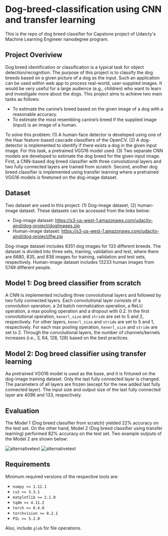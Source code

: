 # Dog-breed-classification using CNN and transfer learning
This is the repo of dog breed classifier for Capstone project of Udaicty's Machine Learning Engineer nanodegree program.

## Project Overiview
Dog breed identification or classification is a typical task for object detection/recognition. The purpose of this project is to classify the dog breeds based on a given picture of a dog as the input. Such an application can be used within web app to process real-world, user-supplied images. It would be very useful for a large audience (e.g., children) who want to learn and investigate more about the dogs. This project aims to achieve two main tasks as follows:

* To estimate the canine’s breed based on the given image of a dog with a reasonable accuracy.
* To estimate the most resembling canine’s breed if the supplied image (input) is an image of a human.

To solve this problem: (1) A human-face detector is developed using one of the Haar feature-based cascade classifiers of the OpenCV. (2) A dog-detector is implemented to identify if there exists a dog in the given input image. For this task, a pretrained VGG16 model used. (3) Two separate CNN models are developed to estimate the dog breed for the given input image. First, a CNN-based dog breed classifier with three convolutional layers and two fully connected layers are trained from scratch. Second, another dog breed classifier is implemented using transfer learning where a pretrained VGG16 models is finetuned on the dog-image dataset. 

## Dataset
Two dataset are used in this project: (1) Dog-image dataset, (2) human-image dataset. These datasets can be accessed from the links below:
* Dog-image dataset: https://s3-us-west-1.amazonaws.com/udacity-aind/dog-project/dogImages.zip
* Human-image dataset: https://s3-us-west-1.amazonaws.com/udacity-aind/dog-project/lfw.zip

Dog-image dataset includes 8351 dog images for 133 different breeds. The dataset is divided into three sets, training, validation and test, where there are 6680, 835, and 836 images for training, validation and test sets, respectively. Human-image dataset includes 13233 human images from 5749 different people.

## Model 1: Dog breed classifier from scratch
A CNN is implemented including three convolutional layers and followed by two fully connected layers. Each convolutional layer consists of a convolution operation, a 2d batch normalization operation, a ReLU operation, a max pooling operation and a dropout with 0.2. In the first convolutional operation, `kenerl_size` and `stride` are set to 5 and 2, respectively. For other layers, `kenerl_size` and `stride` are set to 5 and 1, respectively. For each max pooling operation, `kenerl_size` and `stride` are set to 2. Through the convolutional layers, the number of channels/kernels increases (i.e., 3, 64, 128, 128) based on the best practices.

## Model 2: Dog breed classifier using transfer learning
Aa pretrained VGG16 model is used as the base, and it is fintuned on the dog-image training dataset. Only the last fully connected layer is changed. The parameters of all layers are frozen (except for the new added last fully connected layer). The input size and output size of the last fully connected layer are 4096 and 133, respectively.

## Evaluation
The Model 1 (Dog breed classifier from scratch) yielded 22% accuracy on the test set. On the other hand, Model 2 (Dog breed classifier using transfer learning) performed 82% accuracy on the test set. Two example outputs of the Model 2 are shown below:

![alternativetext](images/dog1.png)
![alternativetext](images/human1.png)


## Requirements
Minimum required versions of the respective tools are: 
* `numpy >= 1.12.1`
* `cv2 >= 3.3.1`
* `matplotlib >= 2.1.0`
* `tqdm >= 4.11.2`
* `torch >= 0.4.0`
* `torchvision >= 0.2.1`
* `PIL >= 5.2.0`

Also, include `glob` for file operations.
